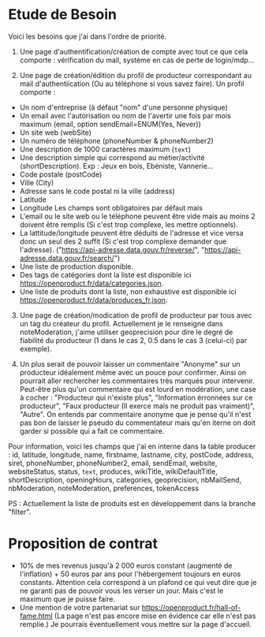 
# Etude de Besoin

Voici les besoins que j'ai dans l'ordre de priorité.

1) Une page d'authentification/création de compte avec tout ce que cela comporte : vérification du mail, système en cas de perte de login/mdp...

2) Une page de création/édition du profil de producteur correspondant au mail d'authentiication (Ou au téléphone si vous savez faire). Un profil comporte :
- Un nom d'entreprise (à défaut "nom" d'une personne physique)
- Un email avec l'autorisation ou nom de l'avertir une fois par mois maximum (email, option sendEmail=ENUM(Yes, Never))
- Un site web (webSite)
- Un numéro de téléphone (phoneNumber & phoneNumber2)
- Une description de 1000 caractères maximum (`text`)
- Une description simple qui correspond au métier/activité (shortDescription). Exp : Jeux en bois, Ebéniste, Vannerie...
- Code postale (postCode)
- Ville (City)
- Adresse sans le code postal ni la ville (address)
- Latitude
- Longitude
Les champs sont obligatoires par défaut mais
- L'email ou le site web ou le téléphone peuvent être vide mais au moins 2 doivent être remplis (Si c'est trop complexe, les mettre optionnels).
- La lattitude/longitude peuvent être déduits de l'adresse et vice versa donc un seul des 2 suffit (Si c'est trop complexe demander que l'adresse). ("https://api-adresse.data.gouv.fr/reverse/", "https://api-adresse.data.gouv.fr/search/")
- Une liste de production disponible.
- Des tags de catégories dont la liste est disponible ici https://openproduct.fr/data/categories.json.
- Une liste de produits dont la liste, non exhaustive est disponible ici https://openproduct.fr/data/produces_fr.json.

3) Une page de création/modication de profil de producteur par tous avec un tag du créateur du profil. Actuellement je le renseigne dans noteModeration, j'aime utiliser geoprecision pour dire le degré de fiabilité du producteur (1 dans le cas 2, 0.5 dans le cas 3 (celui-ci) par exemple).

4) Un plus serait de pouvoir laisser un commentaire "Anonyme" sur un producteur idéalement même avec un pouce pour confirmer. Ainsi on pourrait aller rechercher les commentaires très marqués pour intervenir. Peut-être plus qu'un commentaire qui est lourd en modération, une case à cocher : "Producteur qui n'existe plus", "Information érronnées sur ce producteur", "Faux producteur (Il exerce mais ne produit pas vraiment)", "Autre". On entends par commentaire anonyme que je pense qu'il n'est pas bon de laisser le pseudo du commentateur mais qu'en iterne on doit garder si possible qui a fait ce commentaire.

Pour information, voici les champs que j'ai en interne dans la table producer : 
id, latitude, longitude, name, firstname, lastname, city, postCode, address, siret, phoneNumber, phoneNumber2, email, sendEmail, website, websiteStatus, status, `text`, produces, wikiTitle, wikiDefaultTitle, shortDescription, openingHours, categories, geoprecision, nbMailSend, nbModeration, noteModeration, preferences, tokenAccess 

PS : Actuellement la liste de produits est en développement dans la branche "filter".

# Proposition de contrat

- 10% de mes revenus jusqu'à 2 000 euros constant (augmenté de l'inflation) + 50 euros par ans pour l'hébergement toujours en euros constants. Attention cela correspond à un plafond ce qui veut dire que je ne garanti pas de pouvoir vous les verser un jour. Mais c'est le maximum que je puisse faire.
- Une mention de votre partenariat sur https://openproduct.fr/hall-of-fame.html (La page n'est pas encore mise en évidence car elle n'est pas remplie.) Je pourrais éventuellement vous mettre sur la page d'accueil.

